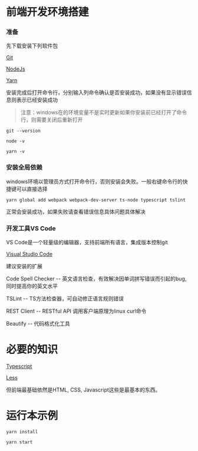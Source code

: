 # 前端开发环境搭建

### 准备

先下载安装下列软件包

[Git](https://git-scm.com/downloads)

[NodeJs](https://nodejs.org/en/download/current/)

[Yarn](https://yarnpkg.com/lang/en/docs/install/)


安装完成后打开命令行，分别输入列命令确认是否安装成功，如果没有显示错误信息则表示已经安装成功

> 注意：windows在的环境变量不是实时更新如果你安装前已经打开了命令行，则需要关闭后重新打开

```
git --version 
```
```
node -v
```
```
yarn -v
```

### 安装全局依赖

windows环境以管理员方式打开命令行，否则安装会失败。一般右键命令行的快捷键可以直接选择

```
yarn global add webpack webpack-dev-server ts-node typescript tslint
```

正常会安装成功，如果失败请查看错误信息具体问题具体解决


### 开发工具VS Code

VS Code是一个轻量级的编辑器，支持前端所有语言，集成版本控制git

[Visual Studio Code](https://code.visualstudio.com/)


建议安装的扩展

Code Spell Checker --  英文语言检查，有效解决因单词拼写错误而引起的bug, 同时提高你的英文水平

TSLint -- TS方法检查器，可自动修正语言规则错误

REST Client -- RESTful API 调用客户端原理为linux curl命令

Beautify -- 代码格式化工具


# 必要的知识


[Typescript](https://www.typescriptlang.org/docs/home.html)

[Less](http://lesscss.org/)

但前端最基础依然是HTML, CSS, Javascript这些是最基本的东西。


# 运行本示例

```
yarn install 

```

```
yarn start
```














